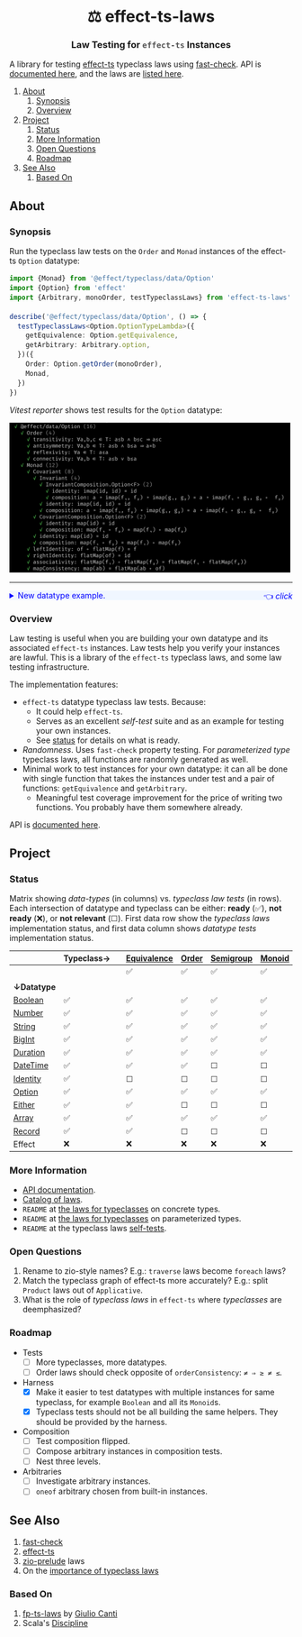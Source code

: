 <h1 align='center' style='border: 0px !important'>⚖ effect-ts-laws</h1>

<h3 align='center' style='border: 0px !important'>
  Law Testing for
  <code style='color:#555'>effect-ts</code>
  Instances
</h3>

A library for testing [effect-ts](https://github.com/Effect-ts/effect)
typeclass laws using
[fast-check](https://github.com/dubzzz/fast-check). API is
[documented here](https://middle-ages.github.io/effect-ts-laws-docs/),
and the laws are
[listed here](https://middle-ages.github.io/effect-ts-laws-docs/catalog-of-laws.html).

1. [About](#about)
   1. [Synopsis](#synopsis)
   2. [Overview](#overview)
2. [Project](#project)
   1. [Status](#status)
   2. [More Information](#more-information)
   3. [Open Questions](#open-questions)
   4. [Roadmap](#roadmap)
3. [See Also](#see-also)
   1. [Based On](#based-on)

## About

### Synopsis

Run the typeclass law tests on the `Order` and `Monad` instances of the
effect-ts `Option` datatype:

```ts
import {Monad} from '@effect/typeclass/data/Option'
import {Option} from 'effect'
import {Arbitrary, monoOrder, testTypeclassLaws} from 'effect-ts-laws'

describe('@effect/typeclass/data/Option', () => {
  testTypeclassLaws<Option.OptionTypeLambda>({
    getEquivalence: Option.getEquivalence,
    getArbitrary: Arbitrary.option,
  })({
    Order: Option.getOrder(monoOrder),
    Monad,
  })
})
```

_Vitest reporter_ shows test results for the `Option` datatype:

<a href="./docs/synopsis-option.png"><img src='docs/synopsis-option.png' alt='synopsis output' width=500></a>

---

<details><summary style='background:#f0f6ff;color:blue;cursor:pointer'>New datatype example.<span style='float: right'>👈 <i>click</i></span></summary>
<br/>

You wrote a new datatype: `MyTuple`, and an instance of the effect-ts
`Covariant` typeclass. Lets test it for free:

```ts
import {Covariant as CO} from '@effect/typeclass'
import {Array as AR} from 'effect'
import {dual} from 'effect/Function'
import {TypeLambda} from 'effect/HKT'
import fc from 'fast-check'
import {testTypeclassLaws} from 'effect-ts-laws'

describe('MyTuple', () => {
  type MyTuple<A> = [A]

  interface MyTupleTypeLambda extends TypeLambda {
    readonly type: MyTuple<this['Target']>
  }

  const map: CO.Covariant<MyTupleTypeLambda>['map'] = dual(
    2,
    <A, B>([a]: MyTuple<A>, ab: (a: A) => B): MyTuple<B> => [ab(a)],
  )
  const Covariant: CO.Covariant<MyTupleTypeLambda> = {
    imap: CO.imap<MyTupleTypeLambda>(map),
    map,
  }

  testTypeclassLaws<MyTupleTypeLambda>({
    getEquivalence: AR.getEquivalence,
    getArbitrary: fc.tuple,
  })({Covariant})
})
```

`fast-check` will try to find a counter example that breaks the laws. Because
it is quite impossible to find one in this case you should see:

<a href="./docs/synopsis-tuple.png"><img src='docs/synopsis-tuple.png' alt='synopsis output' width=400></a>

---

</details>

### Overview

Law testing is useful when you are building your own datatype and its
associated `effect-ts` instances. Law tests help you verify your instances are
lawful. This is a library of the `effect-ts` typeclass laws, and some law
testing infrastructure.

The implementation features:

* `effect-ts` datatype typeclass law tests. Because:
  * It could help `effect-ts`.
  * Serves as an excellent _self-test_ suite and as an example for testing your
    own instances.
  * See [status](#status) for details on what is ready.
* _Randomness_. Uses `fast-check` property testing. For
  _parameterized type_ typeclass laws, all functions are randomly generated as
  well.
* Minimal work to test instances for your own datatype: it can all be
  done with single function that takes the instances under test and
  a pair of functions: `getEquivalence` and `getArbitrary`.
  * Meaningful test coverage improvement for the price of writing two functions.
    You probably have them somewhere already.

API is [documented here](https://middle-ages.github.io/effect-ts-laws-docs/).

## Project

### Status

Matrix showing _data-types_ (in columns) vs. _typeclass law tests_ (in rows).
Each intersection of datatype and typeclass can be either:
**ready** (✅), **not ready** (❌), or **not relevant** (☐). First data row
show the _typeclass laws_ implementation status, and first data column shows
_datatype tests_ implementation status.

|                                                | Typeclass→ |     | [Equivalence](./src/laws/typeclass/concrete/Equivalence.ts) | [Order](./src/laws/typeclass/concrete/Order.ts) | [Semigroup](./src/laws/typeclass/concrete/Semigroup.ts) | [Monoid](./src/laws/typeclass/concrete/Monoid.ts) | [Invariant](./src/laws/typeclass/parameterized/Invariant.ts) | [Covariant](./src/laws/typeclass/parameterized/Covariant.ts) | [Applicative](./src/laws/typeclass/parameterized/Applicative.ts) | [Monad](./src/laws/typeclass/parameterized/Monad.ts) | [Traversable](./src/laws/typeclass/parameterized/Traversable.ts) | Foldable |
| ---------------------------------------------- | ---------- | --- | ----------------------------------------------------------- | ----------------------------------------------- | ------------------------------------------------------- | ------------------------------------------------- | ------------------------------------------------------------ | ------------------------------------------------------------ | ---------------------------------------------------------------- | ---------------------------------------------------- | ---------------------------------------------------------------- | -------- |
|                                                |            |     | ✅                                                           | ✅                                               | ✅                                                       | ✅                                                 | ✅                                                            | ✅                                                            | ✅                                                                | ✅                                                    | ✅                                                                | ❌        |
|                                                |            |     |                                                             |                                                 |                                                         |                                                   |                                                              |                                                              |                                                                  |                                                      |                                                                  |          |
| **↓Datatype**                                  |            |     |                                                             |                                                 |                                                         |                                                   |                                                              |                                                              |                                                                  |                                                      |                                                                  |          |
| [Boolean](./tests/effect-ts/Boolean.spec.ts)   | ✅          |     | ✅                                                           | ✅                                               | ✅                                                       | ✅                                                 | ☐                                                            | ☐                                                            | ☐                                                                | ☐                                                    | ☐                                                                | ☐        |
| [Number](./tests/effect-ts/Number.spec.ts)     | ✅          |     | ✅                                                           | ✅                                               | ✅                                                       | ✅                                                 | ☐                                                            | ☐                                                            | ☐                                                                | ☐                                                    | ☐                                                                | ☐        |
| [String](./tests/effect-ts/String.spec.ts)     | ✅          |     | ✅                                                           | ✅                                               | ✅                                                       | ✅                                                 | ☐                                                            | ☐                                                            | ☐                                                                | ☐                                                    | ☐                                                                | ☐        |
| [BigInt](./tests/effect-ts/BigInt.spec.ts)     | ✅          |     | ✅                                                           | ✅                                               | ✅                                                       | ✅                                                 | ☐                                                            | ☐                                                            | ☐                                                                | ☐                                                    | ☐                                                                | ☐        |
| [Duration](./tests/effect-ts/Duration.spec.ts) | ✅          |     | ✅                                                           | ✅                                               | ✅                                                       | ✅                                                 | ☐                                                            | ☐                                                            | ☐                                                                | ☐                                                    | ☐                                                                | ☐        |
| [DateTime](./tests/effect-ts/DateTime.spec.ts) | ✅          |     | ✅                                                           | ✅                                               | ☐                                                       | ☐                                                 | ☐                                                            | ☐                                                            | ☐                                                                | ☐                                                    | ☐                                                                | ☐        |
| [Identity](./tests/effect-ts/Identity.spec.ts) | ✅          |     | ☐                                                           | ☐                                               | ☐                                                       | ☐                                                 | ✅                                                            | ✅                                                            | ✅                                                                | ✅                                                    | ✅                                                                | ❌        |
| [Option](./tests/effect-ts/Option.spec.ts)     | ✅          |     | ✅                                                           | ✅                                               | ✅                                                       | ✅                                                 | ✅                                                            | ✅                                                            | ✅                                                                | ✅                                                    | ✅                                                                | ❌        |
| [Either](./tests/effect-ts/Either.spec.ts)     | ✅          |     | ✅                                                           | ☐                                               | ☐                                                       | ☐                                                 | ✅                                                            | ✅                                                            | ✅                                                                | ✅                                                    | ✅                                                                | ❌        |
| [Array](./tests/effect-ts/Array.spec.ts)       | ✅          |     | ✅                                                           | ✅                                               | ✅                                                       | ✅                                                 | ✅                                                            | ✅                                                            | ✅                                                                | ✅                                                    | ✅                                                                | ❌        |
| [Record](./tests/effect-ts/Record.spec.ts)     | ✅          |     | ✅                                                           | ☐                                               | ☐                                                       | ☐                                                 | ✅                                                            | ✅                                                            | ☐                                                                | ☐                                                    | ✅                                                                | ❌        |
| Effect                                         | ❌          |     | ❌                                                           | ❌                                               | ❌                                                       | ❌                                                 | ❌                                                            | ❌                                                            | ❌                                                                | ❌                                                    | ❌                                                                | ❌        |

### More Information

* [API documentation](https://middle-ages.github.io/effect-ts-laws-docs/).
* [Catalog of laws](https://middle-ages.github.io/effect-ts-laws-docs/catalog-of-laws.html).
* `README` at [the laws for typeclasses](src/laws/typeclass/concrete/README.md) on concrete types.
* `README` at [the laws for typeclasses](src/laws/typeclass/parameterized/README.md) on parameterized types.
* `README` at the typeclass laws [self-tests](tests/laws/typeclass/README.md).

### Open Questions

1. Rename to zio-style names? E.g.: `traverse` laws become `foreach` laws?
2. Match the typeclass graph of effect-ts more accurately? E.g.: split
   `Product` laws out of `Applicative`.
3. What is the role of _typeclass laws_ in `effect-ts` where _typeclasses_
   are deemphasized?

### Roadmap

* Tests
  * [ ] More typeclasses, more datatypes.
  * [ ] Order laws should check opposite of `orderConsistency`: `≠ ⇒ ≥ ≠ ≤`.
  
* Harness
  * [x] Make it easier to test datatypes with multiple instances for same
        typeclass, for example `Boolean` and all its `Monoid`s.
  * [x] Typeclass tests should not be all building the same helpers. They
        should be provided by the harness.
* Composition
  * [ ] Test composition flipped.
  * [ ] Compose arbitrary instances in composition tests.
  * [ ] Nest three levels.
* Arbitraries
  * [ ] Investigate arbitrary instances.
  * [ ] `oneof` arbitrary chosen from built-in instances.

## See Also

1. [fast-check](https://github.com/dubzzz/fast-check)
2. [effect-ts](https://github.com/Effect-ts/effect)
3. [zio-prelude](https://github.com/zio/zio-prelude/tree/series/2.x/laws/shared/src/main/scala/zio/prelude/laws) laws
4. On the [importance of typeclass laws](https://degoes.net/articles/principled-typeclasses#laws)

### Based On

1. [fp-ts-laws](https://gcanti.github.io/fp-ts-laws) by
   [Giulio Canti](https://github.com/gcanti)
2. Scala's [Discipline](https://typelevel.org/cats/typeclasses/lawtesting.html)
